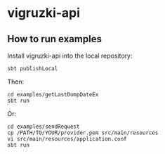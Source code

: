 # vigruzki-api

## How to run examples

Install vigruzki-api into the local repository:

    sbt publishLocal

Then:

    cd examples/getLastDumpDateEx
    sbt run

Or:

    cd examples/sendRequest
    cp /PATH/TO/YOUR/provider.pem src/main/resources
    vi src/main/resources/application.conf
    sbt run
